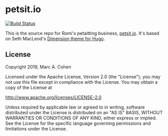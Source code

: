 # petsit.io

[![Build Status](https://travis-ci.org/marcacohen/petsit.io.svg?branch=master)](https://travis-ci.org/marcacohen/petsit.io)

This is the source repo for Romi's petaitting business,
[petsit.io](https://petsit.io).
It's based on Seth MacLeod's [Dimension theme for Hugo](https://github.com/sethmacleod/dimension).

## License

Copyright 2019, Marc A. Cohen

Licensed under the Apache License, Version 2.0 (the "License"); you may not use this file except in compliance with the License. You may obtain a copy of the License at

http://www.apache.org/licenses/LICENSE-2.0

Unless required by applicable law or agreed to in writing, software distributed under the License is distributed on an "AS IS" BASIS, WITHOUT WARRANTIES OR CONDITIONS OF ANY KIND, either express or implied. See the License for the specific language governing permissions and limitations under the License.
